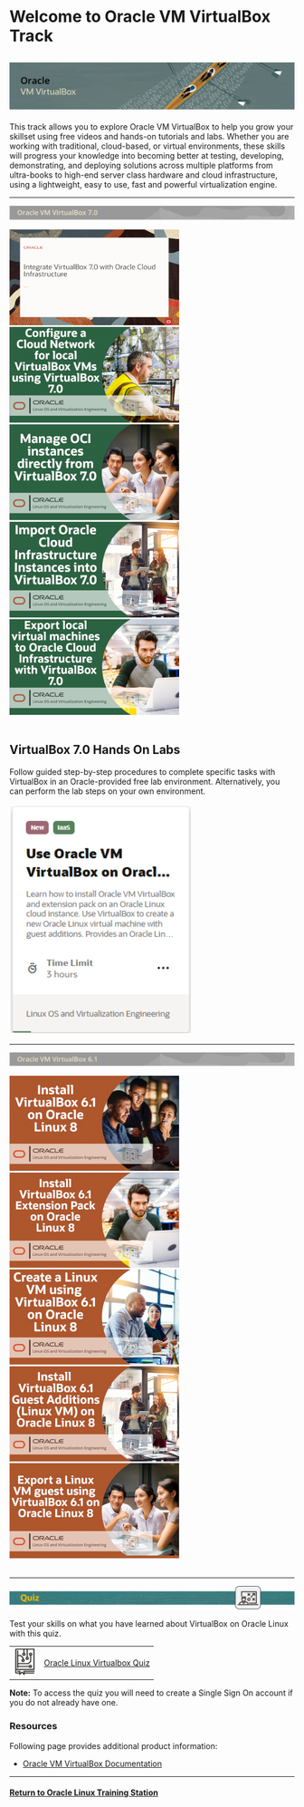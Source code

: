 # Welcome to Oracle VM VirtualBox Track

![](../common/images/vbox-1200x200-banner.png)
---
This track allows you to explore Oracle VM VirtualBox to help you grow your skillset using free videos and hands-on tutorials and labs. Whether you are working with traditional, cloud-based, or virtual environments, these skills will progress your knowledge into becoming better at testing, developing, demonstrating, and deploying solutions across multiple platforms from ultra-books to high-end server class hardware and cloud infrastructure, using a lightweight, easy to use, fast and powerful virtualization engine.

---

![](../common/images/vbox-70-sect1.png)

[![](../common/images/integrate-vbox7-oci.png)](https://youtu.be/3roYMw-D2ks)
[![](../common/images/vbx7vcn_300.png)](https://youtu.be/wi853qbgXh4)
[![](../common/images/vbx7manage_300.png)](https://youtu.be/uFEN4Di-WDE)
[![](../common/images/vbx7import_300.png)](https://youtu.be/xGoE8X5NqkM)
[![](../common/images/vbx7export_300.png)](https://youtu.be/KZAw45DeIMw)
<br>
<br>

## VirtualBox 7.0 Hands On Labs
Follow guided step-by-step procedures to complete specific tasks with VirtualBox in an Oracle-provided free lab environment. Alternatively, you can perform the lab steps on your own environment.

[![](../common/images/vbox-oci-lab.png)](https://luna.oracle.com/lab/922eabed-e47c-4934-a4a5-dbacc02f4f3b)

---

![](../common/images/vbox-61-sect1.png)

[![](../common/images/vboxinstall_300.png)](https://youtu.be/Dl2CxAoSC5o)
[![](../common/images/vboxextpack_300.png)](https://youtu.be/wHOYAGQtOcM)
[![](../common/images/vboxcreate_300.png)](https://youtu.be/E5fGTh2XT10)
[![](../common/images/vboxga_300.png)](https://youtu.be/NmFN7azdZzY)
[![](../common/images/vboxexport_300.png)](https://youtu.be/jEDfsovNNyg)
<br>
<br>

---

![](../common/images/quiz1.png)
   
   
Test your skills on what you have learned about VirtualBox on Oracle Linux with this quiz.   
 
<table>
    <tr>
    <td><img src="../common/images/quiz_v2.png" width="40" height="50"></td>
    <td><a href="https://apexapps.oracle.com/pls/apex/f?p=ST_QUIZ:200:0::::P200_QUIZ_KEY:31YKIU">Oracle Linux Virtualbox Quiz</a></td>
  </tr>
</table>    
<b>Note:</b> To access the quiz you will need to create a Single Sign On account if you do not already have one.

### Resources

Following page provides additional product information:

- [Oracle VM VirtualBox Documentation](https://docs.oracle.com/en/virtualization/virtualbox/index.html)

---

#### [Return to Oracle Linux Training Station](../README.md)
